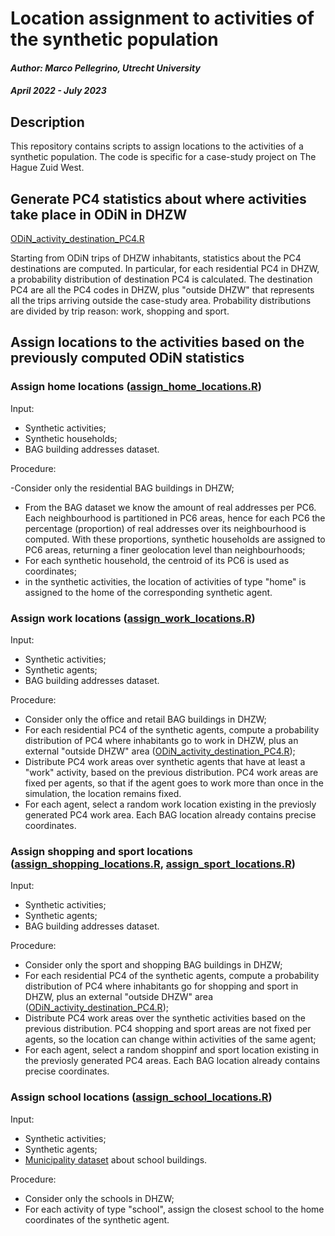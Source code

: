 
# Location assignment to activities of the synthetic population

#### _Author: Marco Pellegrino, Utrecht University_

#### _April 2022 - July 2023_

## Description

This repository contains scripts to assign locations to the activities of a synthetic population. The code is specific for a case-study project on The Hague Zuid West.

## **Generate PC4 statistics about where activities take place in ODiN in DHZW**
[ODiN_activity_destination_PC4.R](https://github.com/mr-marco/DHZW_assign_locations/blob/main/ODiN_activity_destination_PC4.R)

Starting from ODiN trips of DHZW inhabitants, statistics about the PC4 destinations are computed.
In particular, for each residential PC4 in DHZW, a probability distribution of destination PC4 is calculated. The destination PC4 are all the PC4 codes in DHZW, plus "outside DHZW" that represents all the trips arriving outside the case-study area.
Probability distributions are divided by trip reason: work, shopping and sport.

## **Assign locations to the activities based on the previously computed ODiN statistics**
	
### Assign home locations ([assign_home_locations.R](https://github.com/mr-marco/DHZW_assign_locations/blob/main/assign_home_locations.R))
Input:
 - Synthetic activities;
 - Synthetic households;
 - BAG building addresses dataset.

Procedure:

 -Consider  only the residential BAG buildings in DHZW;
 - From the BAG dataset we know the amount of real addresses per PC6. Each neighbourhood is partitioned in PC6 areas, hence for each PC6 the percentage (proportion) of real addresses over its neighbourhood is computed. With these proportions, synthetic households are assigned to PC6 areas, returning a finer geolocation level than neighbourhoods;
 - For each synthetic household, the centroid of its PC6 is used as coordinates;
 - in the synthetic activities, the location of activities of type "home" is assigned to the home of the corresponding synthetic agent.

### Assign work locations ([assign_work_locations.R](https://github.com/mr-marco/DHZW_assign_locations/blob/main/assign_work_locations.R "assign_work_locations.R"))
Input:
 - Synthetic activities;
 - Synthetic agents;
 - BAG building addresses dataset.

Procedure:

 - Consider only the office and retail BAG buildings in DHZW;
 - For each residential PC4 of the synthetic agents, compute a probability distribution of PC4 where inhabitants go to work in DHZW, plus an external "outside DHZW" area ([ODiN_activity_destination_PC4.R](https://github.com/mr-marco/DHZW_assign_locations/blob/main/ODiN_activity_destination_PC4.R));
 - Distribute PC4 work areas over synthetic agents that have at least a "work" activity, based on the previous distribution. PC4 work areas are fixed per agents, so that if the agent goes to work more than once in the simulation, the location remains fixed.
 - For each agent, select a random work location existing in the previosly generated PC4 work area. Each BAG location already contains precise coordinates.
 
 ### Assign shopping and sport locations ([assign_shopping_locations.R](https://github.com/mr-marco/DHZW_assign_locations/blob/main/assign_shopping_locations.R "assign_shopping_locations.R"), [assign_sport_locations.R](https://github.com/mr-marco/DHZW_assign_locations/blob/main/assign_sport_locations.R "assign_sport_locations.R"))
 Input:
 - Synthetic activities;
 - Synthetic agents;
 - BAG building addresses dataset.

Procedure:

 - Consider only the sport and shopping BAG buildings in DHZW;
 - For each residential PC4 of the synthetic agents, compute a probability distribution of PC4 where inhabitants go for shopping and sport in DHZW, plus an external "outside DHZW" area ([ODiN_activity_destination_PC4.R](https://github.com/mr-marco/DHZW_assign_locations/blob/main/ODiN_activity_destination_PC4.R));
 - Distribute PC4 work areas over the synthetic activities based on the previous distribution. PC4 shopping and sport areas are not fixed per agents, so the location can change within activities of the same agent;
 - For each agent, select a random shoppinf and sport location existing in the previosly generated PC4 areas. Each BAG location already contains precise coordinates.

 ### Assign school locations ([assign_school_locations.R](https://github.com/mr-marco/DHZW_assign_locations/blob/main/assign_school_locations.R "assign_school_locations.R"))
 Input:
 - Synthetic activities;
 - Synthetic agents;
 - [Municipality dataset](https://denhaag.dataplatform.nl/#/data/cc1362f7-d847-4141-9361-d106b3f497ec) about school buildings.

Procedure:
- Consider only the schools in DHZW;
- For each activity of type "school", assign the closest school to the home coordinates of the synthetic agent.